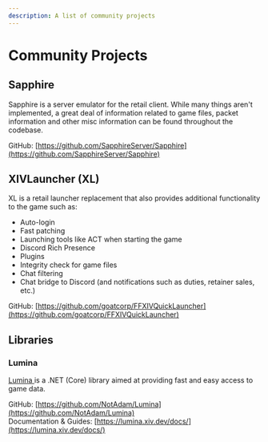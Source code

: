 ```yaml
---
description: A list of community projects
---
```


# Community Projects

## Sapphire

Sapphire is a server emulator for the retail client. While many things aren't implemented, a great deal of information related to game files, packet information and other misc information can be found throughout the codebase.

GitHub: [https://github.com/SapphireServer/Sapphire](https://github.com/SapphireServer/Sapphire)

## XIVLauncher \(XL\)

XL is a retail launcher replacement that also provides additional functionality to the game such as:

* Auto-login
* Fast patching
* Launching tools like ACT when starting the game
* Discord Rich Presence
* Plugins
* Integrity check for game files
* Chat filtering
* Chat bridge to Discord \(and notifications such as duties, retainer sales, etc.\)

GitHub: [https://github.com/goatcorp/FFXIVQuickLauncher](https://github.com/goatcorp/FFXIVQuickLauncher)

## Libraries

### Lumina

[Lumina ](https://github.com/NotAdam/Lumina)is a .NET \(Core\) library aimed at providing fast and easy access to game data.

GitHub: [https://github.com/NotAdam/Lumina](https://github.com/NotAdam/Lumina)  
Documentation & Guides: [https://lumina.xiv.dev/docs/](https://lumina.xiv.dev/docs/)


